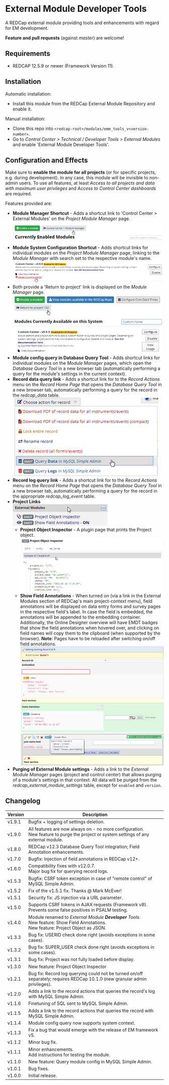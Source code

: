 # External Module Developer Tools

A REDCap external module providing tools and enhancements with regard for EM development.

**Feature and pull requests** (against _master_) are welcome!

## Requirements

- REDCAP 12.5.9 or newer (Framework Version 11).

## Installation

Automatic installation:

- Install this module from the REDCap External Module Repository and enable it.

Manual installation:

- Clone this repo into `<redcap-root>/modules/emm_tools_v<version-number>`.
- Go to _Control Center > Technical / Developer Tools > External Modules_ and enable 'External Module Developer Tools'.

## Configuration and Effects

Make sure to **enable the module for all projects** (or for specific projects, e.g. during development). In any case, this module will be invisible to non-admin users. To use all features, at least _Access to all projects and data with maximum user privileges_ and _Access to Control Center dashboards_ are required.

Features provided are:

- **Module Manager Shortcut** - Adds a shortcut link to 'Control Center > External Modules' on the _Project Module Manager_ page.
  ![Screensnip: Module Manager Shortcut](images/module_manager_shortcut.png)
- **Module System Configuration Shortcut** - Adds shortcut links for individual modules on the _Project Module Manager_ page, linking to the _Module Manager_ with search set to the respective module's name.
  ![Screensnip: Module System Configuration Shortcut](images/reveal_module_shortcut.png)
- Both provide a 'Return to project' link is displayed on the _Module Manager_ page.
  ![Screensnip: Return to Project Shortcut](images/return_to_project.png)
- **Module config query in Database Query Tool** - Adds shortcut links for individual modules on the _Module Manager_ pages, which open the _Database Query Tool_ in a new browser tab (automatically performing a query for the module's settings in the current context).
- **Record data query link** - Adds a shortcut link for to the _Record Actions_ menu on the _Record Home Page_ that opens the _Database Query Tool_ in a new browser tab, automatically performing a query for the record in the _redcap_data_ table.
  ![Screensnip: Record Action Menu](images/record-actions.png)
- **Record log query link** - Adds a shortcut link for to the _Record Actions_ menu on the _Record Home Page_ that opens the _Database Query Tool_ in a new browser tab, automatically performing a query for the record in the appropriate _redcap_log_event_ table.
- **Project Links**  
  ![Screensnip: Project-Context Menu Links](images/project-menu-links.png)
  - **Project Object Inspector** - A plugin page that prints the Project object.
  ![Screensnip: Project Object Inspector](images/project-object.png)
  - **Show Field Annotations** - When turned on (via a link in the External Modules section of REDCap's main project-context menu), field annotations will be displayed on data entry forms and survey pages in the respective field's label. In case the field is embedded, the annotations will be appended to the embedding container.  
  Additionally, the Online Designer overview will have EMDT badges that show the field annotations when hovered over, and clicking on field names will copy them to the clipboard (when supported by the browser). 
  **Note**: Pages have to be reloaded after switching on/off field annotations.
  ![Screensnip: Field Annotations, Data Entry Form](images/field-annotations.png)
  ![Screensnip: Field Annotations, Designer](images/designer-annotations.png)
- **Purging of External Module settings** - Adds a link to the _External Module Manager_ pages (project and control center) that allows purging of a module's settings in that context. All data will be purged from the _redcap_external_module_settings_ table, except for `enabled` and `version`.

## Changelog

Version | Description
------- | --------------------
v1.9.1  | Bugfix + logging of settings deletion.
v1.9.0  | All features are now always on - no more configuration.<br>New feature to purge the project or system settings of any external module.
v1.8.0  | REDCap v12.3 Database Query Tool integration; Field Annotation enhancements.
v1.7.0  | Bugfix: Injection of field annotations in REDCap v12+.
v1.6.0  | Compatibility fixes with v12.0.7.<br>Major bug fix for querying record logs.
v1.5.3  | Bugfix: CSRF token exception in case of "remote control" of MySQL Simple Admin.
v1.5.2  | Fix of the v1.5.1 fix. Thanks @ Mark McEver!
v1.5.1  | Security fix: JS injection via a URL parameter.
v1.5.0  | Supports CSRF tokens in AJAX requests (Framework v8).<br>Prevents some false positives in PSALM testing.
v1.4.0  | Module renamed to _External Module **Developer** Tools_.<br>New feature: Show Field Annotations.<br>New feature: Project Object as JSON.
v1.3.3  | Bug fix: USERID check done right (avoids exceptions in some cases).
v1.3.2  | Bug fix: SUPER_USER check done right (avoids exceptions in some cases).
v1.3.1  | Bug fix: Project was not fully loaded before display.
v1.3.0  | New feature: Project Object Inspector
v1.2.1  | Bug fix: Record log querying could not be turned on/off separately; requires REDCap 10.1.0 (new granular admin privileges).
v1.2.0  | Adds a link to the record actions that queries the record's log with MySQL Simple Admin.
v1.1.6  | Finetuning of SQL sent to MySQL Simple Admin.
v1.1.5  | Adds a link to the record actions that queries the record with MySQL Simple Admin.
v1.1.4  | Module config query now supports system context.
v1.1.3  | Fix a bug that would emerge with the release of EM framework v5.
v1.1.2  | Minor bug fix.
v1.1.1  | Minor enhancements.<br>Add instructions for testing the module.
v1.1.0  | New feature: Query module config in MySQL Simple Admin.
v1.0.1  | Bug fixes.
v1.0.0  | Initial release.

